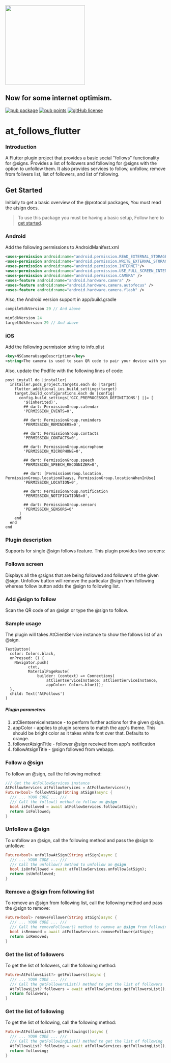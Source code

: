 <img width=250px src="https://atsign.dev/assets/img/@platform_logo_grey.svg?sanitize=true">

## Now for some internet optimism.

[![pub package](https://img.shields.io/pub/v/at_follows_flutter)](https://pub.dev/packages/at_follows_flutter) [![pub points](https://badges.bar/at_follows_flutter/pub%20points)](https://pub.dev/packages/at_follows_flutter/score) [![gitHub license](https://img.shields.io/badge/license-BSD3-blue.svg)](./LICENSE)

# at_follows_flutter

### Introduction
A Flutter plugin project that provides a basic social "follows" functionality for @‎signs. Provides a list of followers and following for @‎signs with the option to unfollow them. It also provides services to follow, unfollow, remove from follwers list, list of followers, and list of following.

## Get Started

Initially to get a basic overview of the @protocol packages, You must read the [atsign docs](https://atsign.dev/docs/overview/).

> To use this package you must be having a basic setup, Follow here to [get started](https://atsign.dev/docs/get-started/setup-your-env/).


### Android
Add the following permissions to AndroidManifest.xml

```xml
<uses-permission android:name="android.permission.READ_EXTERNAL_STORAGE"/>
<uses-permission android:name="android.permission.WRITE_EXTERNAL_STORAGE"/>
<uses-permission android:name="android.permission.INTERNET"/>
<uses-permission android:name="android.permission.USE_FULL_SCREEN_INTENT" />
<uses-permission android:name="android.permission.CAMERA" />
<uses-feature android:name="android.hardware.camera" />
<uses-feature android:name="android.hardware.camera.autofocus" />
<uses-feature android:name="android.hardware.camera.flash" />
```

Also, the Android version support in app/build.gradle

```gradle
compileSdkVersion 29 // And above

minSdkVersion 24
targetSdkVersion 29 // And above
```


### iOS
Add the following permission string to info.plist

```xml
<key>NSCameraUsageDescription</key>
<string>The camera is used to scan QR code to pair your device with your @‎sign</string>
```
Also, update the Podfile with the following lines of code:

```
post_install do |installer|
  installer.pods_project.targets.each do |target|
    flutter_additional_ios_build_settings(target)
    target.build_configurations.each do |config|
      config.build_settings['GCC_PREPROCESSOR_DEFINITIONS'] ||= [
        '$(inherited)',
        ## dart: PermissionGroup.calendar
        'PERMISSION_EVENTS=0',

        ## dart: PermissionGroup.reminders
        'PERMISSION_REMINDERS=0',

        ## dart: PermissionGroup.contacts
        'PERMISSION_CONTACTS=0',

        ## dart: PermissionGroup.microphone
        'PERMISSION_MICROPHONE=0',

        ## dart: PermissionGroup.speech
        'PERMISSION_SPEECH_RECOGNIZER=0',

        ## dart: [PermissionGroup.location, PermissionGroup.locationAlways, PermissionGroup.locationWhenInUse]
        'PERMISSION_LOCATION=0',

        ## dart: PermissionGroup.notification
        'PERMISSION_NOTIFICATIONS=0',

        ## dart: PermissionGroup.sensors
        'PERMISSION_SENSORS=0'
      ]
    end
  end
end
```
### Plugin description
Supports for single @‎sign follows feature. This plugin provides two screens:

### Follows screen
Displays all the @‎signs that are being followed and followers of the given @‎sign. Unfollow button will remove the particular @‎sign from following whereas follow button adds the @‎sign to following list.

### Add @‎sign to follow
Scan the QR code of an @‎sign or type the @‎sign to follow.

### Sample usage
The plugin will takes AtClientService instance to show the follows list of an @‎sign. 

```
TextButton(
  color: Colors.black,
  onPressed: () {
    Navigator.push(
          ctxt,
          MaterialPageRoute(
              builder: (context) => Connections(
                  atClientserviceInstance: atClientServiceInstance,
                  appColor: Colors.blue)));
  },
  child: Text('AtFollows')
)
```

##### Plugin parameters
1. atClientserviceInstance - to perform further actions for the given @‎sign.
2. appColor - applies to plugin screens to match the app's theme. This should be bright color as it takes white font over that. Defaults to orange.
3. followerAtsignTitle - follower @‎sign received from app's notification
4. followAtsignTitle - @‎sign followed from webapp.

### Follow a @‎sign
To follow an @‎sign, call the following method:
```dart
/// Get the AtFollowServices instance
AtFollowServices atFollowServices = AtFollowServices();
Future<bool> followAtSign(String atSign)async {
  /// ... YOUR CODE ... ///
  /// Call the follow() method to follow an @‎sign
  bool isFollowed = await atFollowServices.follow(atSign);
  return isFollowed;
}
```

### Unfollow a @‎sign
To unfollow an @‎sign, call the following method and pass the @‎sign to unfollow:

```dart
Future<bool> unfollowAtSign(String atSign)async {
  /// ... YOUR CODE ... ///
  /// Call the unfollow() method to unfollow an @‎sign
  bool isUnfollowed = await atFollowServices.unfollow(atSign);
  return isUnfollowed;
}
```

### Remove a @‎sign from following list
To remove an @‎sign from following list, call the following method and pass the @‎sign to remove:
```dart
Future<bool> removeFollower(String atSign)async {
  /// ... YOUR CODE ... ///
  /// Call the removeFollower() method to remove an @‎sign from following list
  bool isRemoved = await atFollowServices.removeFollower(atSign);
  return isRemoved;
}
```

### Get the list of followers
To get the list of followers, call the following method:
```dart
Future<AtFollowsList?> getFollowers()async {
  /// ... YOUR CODE ... ///
  /// Call the getFollowersList() method to get the list of followers
  AtFollowsList? followers = await atFollowServices.getFollowersList();
  return followers;
}
```

### Get the list of following
To get the list of following, call the following method:
```dart
Future<AtFollowsList?> getFollowings()async {
  /// ... YOUR CODE ... ///
  /// Call the getFollowingList() method to get the list of following
  AtFollowsList? following = await atFollowServices.getFollowingList();
  return following;
}
```
